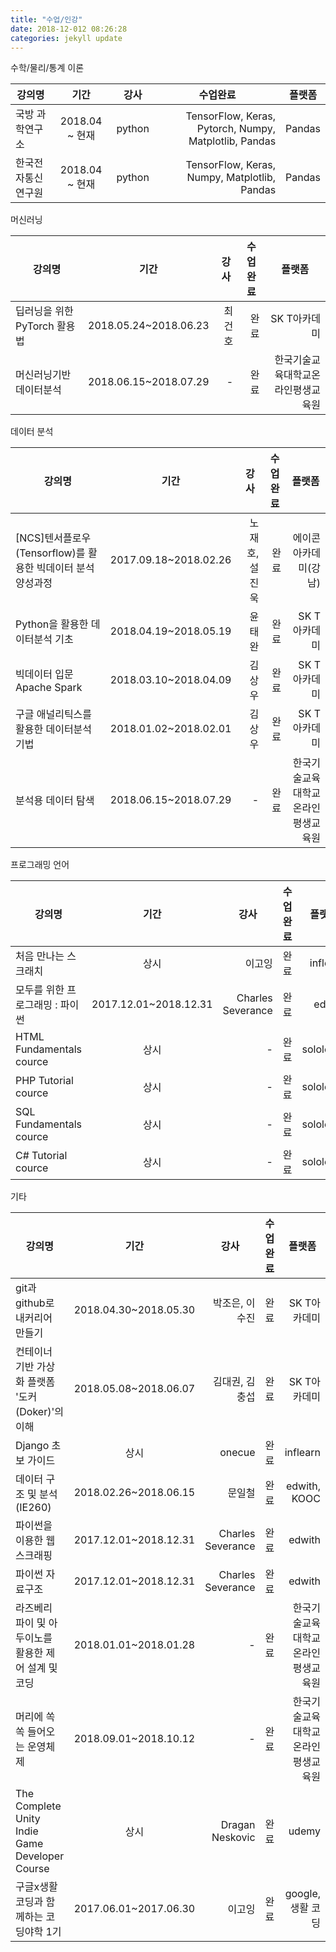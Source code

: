 ```yaml
---
title: "수업/인강"
date: 2018-12-012 08:26:28
categories: jekyll update
---
```


수학/물리/통계 이론

  | <center>강의명</center> |<center> 기간</center> | <center>강사</center>  | <center>수업완료</center> | <center>플랫폼</center> |
  |:--------|:--------:|--------:|--------:|--------:|
  | 국방 과학연구소 | 2018.04 ~ 현재 | python | TensorFlow, Keras, Pytorch, Numpy, Matplotlib, Pandas |Pandas |
  | 한국전자통신연구원 | 2018.04 ~ 현재 |  python |TensorFlow, Keras, Numpy, Matplotlib, Pandas |Pandas |


머신러닝

| <center>강의명</center> |<center> 기간</center> | <center>강사</center>  | <center>수업완료</center> | <center>플랫폼</center> |
|:--------|:--------:|--------:|--------:|--------:|
| 딥러닝을 위한 PyTorch 활용법 | 2018.05.24~2018.06.23 | 최건호 | 완료 |SK T아카데미 |
| 머신러닝기반데이터분석 | 2018.06.15~2018.07.29 | - | 완료 | 한국기술교육대학교온라인평생교육원 |


데이터 분석

| <center>강의명</center> |<center> 기간</center> | <center>강사</center>  | <center>수업완료</center> | <center>플랫폼</center> |
|:--------|:--------:|--------:|--------:|--------:|
| [NCS]텐서플로우(Tensorflow)를 활용한 빅데이터 분석 양성과정 | 2017.09.18~2018.02.26 | 노재호, 설진욱 | 완료 | 에이콘아카데미(강남) |
| Python을 활용한 데이터분석 기초 | 2018.04.19~2018.05.19 | 윤태완 | 완료 | SK T아카데미 |
| 빅데이터 입문 Apache Spark | 2018.03.10~2018.04.09 | 김상우 | 완료 | SK T아카데미 |
| 구글 애널리틱스를 활용한 데이터분석 기법 | 2018.01.02~2018.02.01 | 김상우 | 완료 | SK T아카데미 |
| 분석용 데이터 탐색 | 2018.06.15~2018.07.29 | - | 완료 | 한국기술교육대학교온라인평생교육원 |



프로그래밍 언어

| <center>강의명</center> |<center> 기간</center> | <center>강사</center>  | <center>수업완료</center> | <center>플랫폼</center> |
|:--------|:--------:|--------:|--------:|--------:|
| 처음 만나는 스크래치 | 상시 | 이고잉 | 완료 | inflearn |
| 모두를 위한 프로그래밍 : 파이썬 | 2017.12.01~2018.12.31 | Charles Severance | 완료 | edwith |
| HTML Fundamentals cource | 상시 | - | 완료 | sololearn |
| PHP Tutorial cource | 상시 | - | 완료 | sololearn |
| SQL Fundamentals cource | 상시 | - | 완료 | sololearn |
| C# Tutorial cource | 상시 | - | 완료 | sololearn |


기타

| <center>강의명</center> |<center> 기간</center> | <center>강사</center>  | <center>수업완료</center> | <center>플랫폼</center> |
|:--------|:--------:|--------:|--------:|--------:|
| git과 github로 내커리어 만들기 | 2018.04.30~2018.05.30 | 박조은, 이수진 | 완료 | SK T아카데미 |
| 컨테이너 기반 가상화 플랫폼 '도커(Doker)'의 이해 | 2018.05.08~2018.06.07 | 김대권, 김충섭 | 완료 | SK T아카데미 |
| Django 초보 가이드 | 상시 | onecue | 완료 | inflearn |
| 데이터 구조 및 분석(IE260) | 2018.02.26~2018.06.15 | 문일철 | 완료 | edwith, KOOC |
| 파이썬을 이용한 웹 스크래핑 | 2017.12.01~2018.12.31 | Charles Severance | 완료 | edwith |
| 파이썬 자료구조 | 2017.12.01~2018.12.31 | Charles Severance | 완료 | edwith |
| 라즈베리 파이 및 아두이노를 활용한 제어 설계 및 코딩 | 2018.01.01~2018.01.28 | - | 완료 | 한국기술교육대학교온라인평생교육원 |
| 머리에 쏙쏙 들어오는 운영체제 | 2018.09.01~2018.10.12 | - | 완료 | 한국기술교육대학교온라인평생교육원 |
| The Complete Unity Indie Game Developer Course | 상시 | Dragan Neskovic | 완료 | udemy |
| 구글x생활코딩과 함께하는 코딩야학 1기 | 2017.06.01~2017.06.30 | 이고잉 | 완료 | google, 생활 코딩 |
